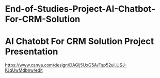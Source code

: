 # End-of-Studies-Project-AI-Chatbot-For-CRM-Solution
# AI Chatobt For CRM Solution Project Presentation 
https://www.canva.com/design/DAGIj5UxG5A/Fsp52uI_USJ-IUqUwMdbnw/edit
